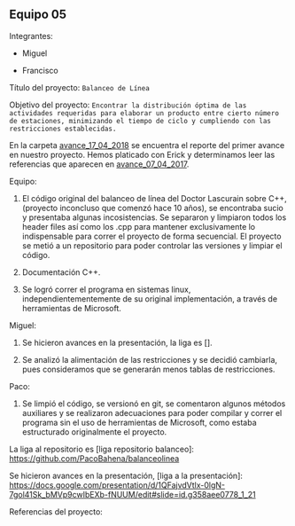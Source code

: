 ## Equipo 05

Integrantes:

* Miguel

* Francisco

Título del proyecto: `Balanceo de Línea`

Objetivo del proyecto: `Encontrar la distribución óptima de las actividades requeridas para elaborar un producto entre cierto número de estaciones, minimizando el tiempo de ciclo y cumpliendo con las restricciones establecidas.`

En la carpeta [avance_17_04_2018](avance_17_04_2017) se encuentra el reporte del primer avance en nuestro proyecto. Hemos platicado con Erick y determinamos leer las referencias que aparecen en [avance_07_04_2017](avance_17_04_2017).

Equipo:

1. El código original del balanceo de línea del Doctor Lascurain sobre C++, (proyecto inconcluso que comenzó hace 10 años), se encontraba sucio y presentaba algunas incosistencias. Se separaron y limpiaron todos los header files así como los .cpp para mantener exclusivamente lo indispensable para correr el proyecto de forma secuencial. El proyecto se metió a un repositorio para poder controlar las versiones y limpiar el código. 

2. Documentación C++.

3. Se logró correr el programa en sistemas linux, independientementemente de su original implementación, a través de herramientas de Microsoft.

Miguel: 

1. Se hicieron avances en la presentación, la liga es [].

2. Se analizó la alimentación de las restricciones y se decidió cambiarla, pues
consideramos que se generarán menos tablas de restricciones. 

Paco:

1. Se limpió el código, se versionó en git, se comentaron algunos métodos 
auxiliares y se realizaron adecuaciones para poder compilar y correr el programa 
sin el uso de herramientas de Microsoft, como estaba estructurado originalmente el proyecto. 

La liga al repositorio es [liga repositorio balanceo]: https://github.com/PacoBahena/balanceolinea

Se hicieron avances en la presentación, [liga a la presentación]: https://docs.google.com/presentation/d/1QFajvdVtlx-0lgN-7gol41Sk_bMVp9cwIbEXb-fNUUM/edit#slide=id.g358aee0778_1_21



Referencias del proyecto:

[liga cuda c 0]: http://docs.nvidia.com/cuda/cuda-c-programming-guide/#axzz4cvQxAHMZ
[liga cuda c++ 1]: https://www.nvidia.com/docs/io/116711/sc11-cuda-c-basics.pdf
[liga cuda c++ 2]: https://linuxhint.com/gpu-programming-cpp/    